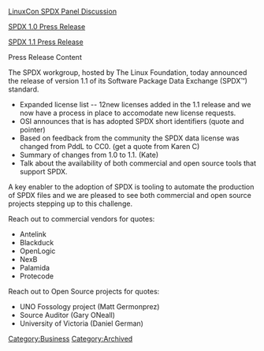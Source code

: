 [LinuxCon SPDX Panel
Discussion](http://lcna2012.sched.org/event/d6abd8bb5f87585c538181d3dce0825f?iframe=yes&w=900&sidebar=yes&bg=no#sched-body-outer)

[SPDX 1.0 Press
Release](Business_Team/Launch/1.0/Press_Release "wikilink")

[SPDX 1.1 Press
Release](http://www.linuxfoundation.org/news-media/announcements/2012/08/linux-foundation%E2%80%99s-spdx%E2%84%A2-workgroup-releases-new-version-software)

Press Release Content

The SPDX workgroup, hosted by The Linux Foundation, today announced the
release of version 1.1 of its Software Package Data Exchange (SPDX™)
standard.

  - Expanded license list -- 12new licenses added in the 1.1 release and
    we now have a process in place to accomodate new license requests.
  - OSI announces that is has adopted SPDX short identifiers (quote and
    pointer)
  - Based on feedback from the community the SPDX data license was
    changed from PddL to CC0. (get a quote from Karen C)
  - Summary of changes from 1.0 to 1.1. (Kate)
  - Talk about the availability of both commercial and open source tools
    that support SPDX.

A key enabler to the adoption of SPDX is tooling to automate the
production of SPDX files and we are pleased to see both commercial and
open source projects stepping up to this challenge.

Reach out to commercial vendors for quotes:

  - Antelink
  - Blackduck
  - OpenLogic
  - NexB
  - Palamida
  - Protecode

Reach out to Open Source projects for quotes:

  - UNO Fossology project (Matt Germonprez)
  - Source Auditor (Gary ONeall)
  - University of Victoria (Daniel German)

[Category:Business](Category:Business "wikilink")
[Category:Archived](Category:Archived "wikilink")
